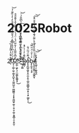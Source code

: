 # 2025Robot
<br  />


2̸̞̓͒͒̆̓̇͂̂̓̉̏̕͘͝0̴̡̛̜̜̳̦͖̜͚̬̩̪̱̖̝̤̳̤̺̯̠̫̺̺͇̘͙͙̞̰̪̼̥͚̹̦̱̠̱̦͚̩̯͍̻̩̯͕̬̰̉́̈́̈́̈͆͛̑̂̓̿̓̈́͒̃̀̓͌̈́̔̄̎̀̒̀̾̏͌͑̉̕͝ͅ2̵̡̲̹͖̙͉̩̤̲̱̲̙͍͇̥̟̀̊͆̌̆̅̎̒̓͋̅̈́̉̇̈́́͛̊̔̿̃̔̂͛̌̄̆̐̂̕̕͜5̴̛̛̬͐̎̇̉̈̏̎̏͆̔́̈̅̑̃͆̇̓͒̈́̓͗͂̂̾̔͆̃̐́͗̕͘̚͝ ̶̛͖͉̙̳̀̍̌̽͊̈́́̇̾̐̿̔͌͆̓̔̍̄̉͌̀̃̚̕̚͘͠R̷͇̻̩̋͌͗̓͗̍̀̊̽ǫ̵̧̫̺̬͖̟̞̭̣̼͎͈̠̪͍̰̪̻̥͖͙̥͕̝̙̮̳̙͎̽́̃̎̈́̅̈́̐̚͜b̴̡̨̼̭̖̣͉̥̀̇͐̌͑̈́̋̿͝į̸͕͓͍̖̳̠̞͚̭̬͛̈́́͑̂̋̽̎́̉͒̀͌̈́͊̔̈͂͑̆̔̉͒̐̂̌̕̕͠͝ͅt̴̢̛̺̥̗̣͖̙͍̭̉̄̃̇͗͝͝
